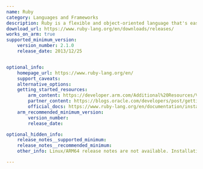 ```yaml
---
name: Ruby
category: Languages and Frameworks
description: Ruby is a flexible and object-oriented language that's easy to learn and use, making it a popular choice for building web applications.
download_url: https://www.ruby-lang.org/en/downloads/releases/
works_on_arm: true
supported_minimum_version:
    version_number: 2.1.0
    release_date: 2013/12/25


optional_info:
    homepage_url: https://www.ruby-lang.org/en/
    support_caveats:
    alternative_options:
    getting_started_resources:
        arm_content: https://developer.arm.com/Additional%20Resources/Video%20Tutorials/Arm%20Socrates%20-%20Managing%20Projects%20-%20Generating%20and%20Running%20IP%20Configuration%20Scripts%20and%20Ruby%20API
        partner_content: https://blogs.oracle.com/developers/post/getting-started-with-ruby-and-ruby-on-rails-on-oci
        official_docs: https://www.ruby-lang.org/en/documentation/installation/
    arm_recommended_minimum_version:
        version_number:
        release_date:

optional_hidden_info:
    release_notes__supported_minimum:
    release_notes__recommended_minimum:
    other_info: Linux/ARM64 release notes are not available. Installation and testing were done using released tar files.

---
```

